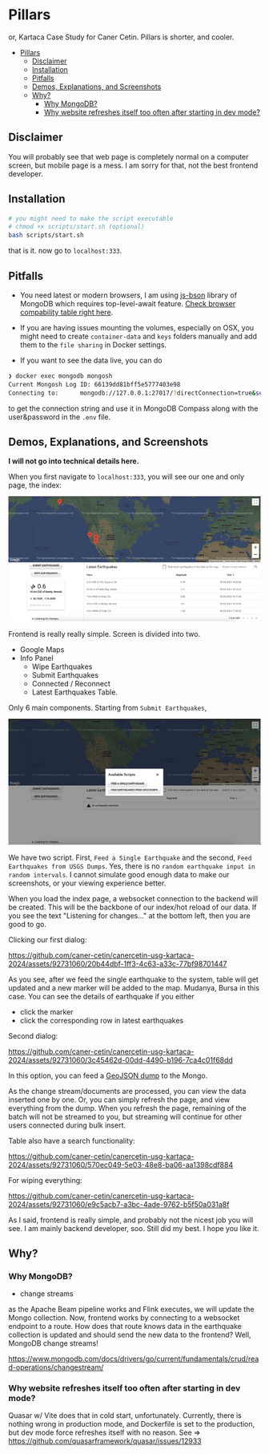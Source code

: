 # Pillars

or, Kartaca Case Study for Caner Cetin. Pillars is shorter, and cooler.

- [Pillars](#pillars)
  - [Disclaimer](#disclaimer)
  - [Installation](#installation)
  - [Pitfalls](#pitfalls)
  - [Demos, Explanations, and Screenshots](#demos-explanations-and-screenshots)
  - [Why?](#why)
    - [Why MongoDB?](#why-mongodb)
    - [Why website refreshes itself too often after starting in dev mode?](#why-website-refreshes-itself-too-often-after-starting-in-dev-mode)


## Disclaimer

You will probably see that web page is completely normal on a computer screen, but mobile page is a mess. I am sorry for that, not the best frontend developer. 

## Installation

```bash
# you might need to make the script executable
# chmod +x scripts/start.sh (optional)
bash scripts/start.sh
```

that is it. now go to `localhost:333`. 

## Pitfalls 

- You need latest or modern browsers, I am using [js-bson](https://github.com/mongodb/js-bson) library of MongoDB which requires top-level-await feature. [Check browser compability table right here](https://caniuse.com/?search=top%20level%20await).

- If you are having issues mounting the volumes, especially on OSX, you might need to create `container-data` and `keys` folders manually and add them to the `file sharing` in Docker settings.

- If you want to see the data live, you can do 

```bash
❯ docker exec mongodb mongosh
Current Mongosh Log ID:	66139dd81bff5e5777403e98
Connecting to:		mongodb://127.0.0.1:27017/?directConnection=true&serverSelectionTimeoutMS=2000&appName=mongosh+2.2.2
``` 

to get the connection string and use it in MongoDB Compass along with the user&password in the `.env` file.

## Demos, Explanations, and Screenshots

**I will not go into technical details here.**

When you first navigate to `localhost:333`, you will see our one and only page, the index:

![alt text](./examples/image.png)

Frontend is really really simple. Screen is divided into two. 

- Google Maps
- Info Panel
  - Wipe Earthquakes
  - Submit Earthquakes
  - Connected / Reconnect
  - Latest Earthquakes Table.

Only 6 main components. Starting from `Submit Earthquakes`,

![alt text](./examples/image-2.png)

We have two script. First, `Feed a Single Earthquake` and the second, `Feed Earthquakes from USGS Dumps`. Yes, there is no `random earthquake input in random intervals`. I cannot simulate good enough data to make our screenshots, or your viewing experience better.  

When you load the index page, a websocket connection to the backend will be created. This will be the backbone of our index/hot reload of our data. If you see the text "Listening for changes..." at the bottom left, then you are good to go.

Clicking our first dialog:

https://github.com/caner-cetin/canercetin-usg-kartaca-2024/assets/92731060/20b44dbf-1ff3-4c63-a33c-77bf98701447

As you see, after we feed the single earthquake to the system, table will get updated and a new marker will be added to the map. Mudanya, Bursa in this case. You can see the details of earthquake if you either

- click the marker
- click the corresponding row in latest earthquakes

Second dialog:


https://github.com/caner-cetin/canercetin-usg-kartaca-2024/assets/92731060/3c45462d-00dd-4490-b196-7ca4c01f68dd


In this option, you can feed a [GeoJSON dump](https://earthquake.usgs.gov/earthquakes/feed/v1.0/geojson.php) to the Mongo.

As the change stream/documents are processed, you can view the data inserted one by one. Or, you can simply refresh the page, and view everything from the dump. When you refresh the page, remaining of the batch will not be streamed to you, but streaming will continue for other users connected during bulk insert. 

Table also have a search functionality:


https://github.com/caner-cetin/canercetin-usg-kartaca-2024/assets/92731060/570ec049-5e03-48e8-ba06-aa1398cdf884


For wiping everything:


https://github.com/caner-cetin/canercetin-usg-kartaca-2024/assets/92731060/e9c5acb7-a3bc-4ade-9762-b5f50a031a8f

As I said, frontend is really simple, and probably not the nicest job you will see. I am mainly backend developer, soo. Still did my best. I hope you like it.


## Why?

### Why MongoDB?

- change streams

as the Apache Beam pipeline works and Flink executes, we will update the Mongo collection. Now, frontend works by connecting to a websocket endpoint to a route. How does that route knows data in the earthquake collection is updated and should send the new data to the frontend? Well, MongoDB change streams!

https://www.mongodb.com/docs/drivers/go/current/fundamentals/crud/read-operations/changestream/

### Why website refreshes itself too often after starting in dev mode?

Quasar w/ Vite does that in cold start, unfortunately. Currently, there is nothing wrong in production mode, and Dockerfile is set to the production, but dev mode force refreshes itself with no reason. See => https://github.com/quasarframework/quasar/issues/12933

